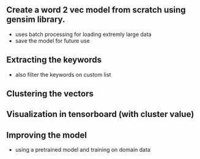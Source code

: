 ## Create a word 2 vec model from scratch using gensim library.
- uses batch processing for loading extremly large data
- save the model for future use

## Extracting the keywords
- also filter the keywords on custom list


## Clustering the vectors


## Visualization in tensorboard (with cluster value)



## Improving the model 
- using a pretrained model and training on domain data 

